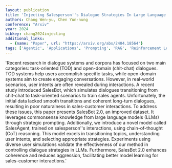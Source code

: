 ```yaml
---
layout: publication
title: 'Injecting Salesperson''s Dialogue Strategies In Large Language Models With Chain-of-thought Reasoning'
authors: Chang Wen-yu, Chen Yun-nung
conference: "Arxiv"
year: 2024
bibkey: chang2024injecting
additional_links:
  - {name: "Paper", url: "https://arxiv.org/abs/2404.18564"}
tags: ['Agentic', 'Applications', 'Prompting', 'RAG', 'Reinforcement Learning']
---
```

'Recent research in dialogue systems and corpora has focused on two main categories: task-oriented (TOD) and open-domain (chit-chat) dialogues. TOD systems help users accomplish specific tasks, while open-domain systems aim to create engaging conversations. However, in real-world scenarios, user intents are often revealed during interactions. A recent study introduced SalesBot, which simulates dialogues transitioning from chit-chat to task-oriented scenarios to train sales agents. Unfortunately, the initial data lacked smooth transitions and coherent long-turn dialogues, resulting in poor naturalness in sales-customer interactions. To address these issues, this paper presents SalesBot 2.0, an improved dataset. It leverages commonsense knowledge from large language models (LLMs) through strategic prompting. Additionally, we introduce a novel model called SalesAgent, trained on salesperson''s interactions, using chain-of-thought (CoT) reasoning. This model excels in transitioning topics, understanding user intents, and selecting appropriate strategies. Experiments using diverse user simulations validate the effectiveness of our method in controlling dialogue strategies in LLMs. Furthermore, SalesBot 2.0 enhances coherence and reduces aggression, facilitating better model learning for sales-customer interactions.'
